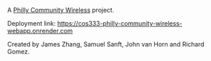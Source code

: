A [Philly Community Wireless](phillycommunitywireless.org) project.

Deployment link: https://cos333-philly-community-wireless-webapp.onrender.com

Created by James Zhang, Samuel Sanft, John van Horn and Richard Gomez.
